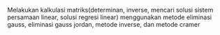 Melakukan kalkulasi matriks(determinan, inverse, mencari solusi sistem persamaan linear, solusi regresi linear) menggunakan metode eliminasi gauss, eliminasi gauss jordan, metode inverse, dan metode cramer
